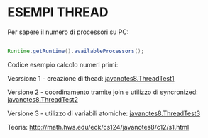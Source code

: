 # ESEMPI THREAD

Per sapere il numero di processori su PC:

```java

Runtime.getRuntime().availableProcessors();

```

Codice esempio calcolo numeri primi:

Vesrsione 1 - creazione di thead: [javanotes8.ThreadTest1](./src/javanotes8/ThreadTest1.java)

Versione 2 - coordinamento tramite join e utilizzo di syncronized: [javanotes8.ThreadTest2](./src/javanotes8/ThreadTest2.java)

Versione 3 - utilizzo di variabili atomiche: [javanotes8.ThreadTest3](./src/javanotes8/ThreadTest3.java)

Teoria: http://math.hws.edu/eck/cs124/javanotes8/c12/s1.html

